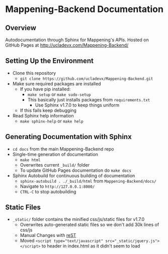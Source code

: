 # Mappening-Backend Documentation

## Overview
Autodocumentation through Sphinx for Mappening's APIs. Hosted on GitHub Pages at http://ucladevx.com/Mappening-Backend/

## Setting Up the Environment
- Clone this repository 
  - `git clone https://github.com/ucladevx/Mappening-Backend.git`
- Make sure required packages are installed
  - If you have pip installed:
    - `make setup` or `make sudo-setup`
    - This basically just installs packages from `requirements.txt`
      - Use Sphinx v1.7.0 to keep things uniform
  - If this fails keep debugging
- Read Sphinx help information
  - `make sphinx-help` or `make help`

## Generating Documentation with Sphinx
- `cd docs` from the main Mappening-Backend repo
- Single-time generation of documentation
  - `make html`
  - Overwrites current `_build/` folder
  - To update GitHub Pages documentation do `make docs`
- Sphinx Autobuild for continuous building of documentation
  - `sphinx-autobuild . ./_build/html` from `Mappening-Backend/docs/`
  - Navigate to `http://127.0.0.1:8000/`
  - `CTRL-C` to stop autobuilding

## Static Files
- `_static/` folder contains the minified css/js/static files for v1.7.0
  - Overwrites auto-generated static files so we don't add 30k lines of css/js
  - Manual Changes with [reST](http://www.sphinx-doc.org/en/stable/rest.html)
  - Moved `<script type="text/javascript" src="_static/jquery.js"></script>` to header in index.html as it didn't seem to load
